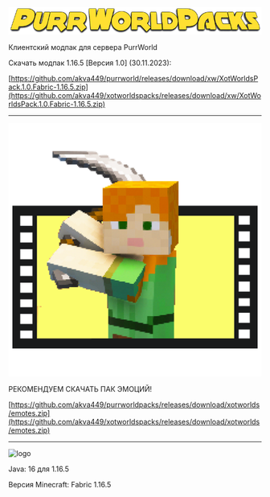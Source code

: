![PurrWorldPacks](https://github.com/akva449/purrworldpacks/blob/main/PurrWorldPacks.png)

Клиентский модпак для сервера PurrWorld

Скачать модпак 1.16.5 [Версия 1.0] (30.11.2023):

[https://github.com/akva449/purrworld/releases/download/xw/XotWorldsPack.1.0.Fabric-1.16.5.zip](https://github.com/akva449/xotworldspacks/releases/download/xw/XotWorldsPack.1.0.Fabric-1.16.5.zip)

-----------------------------------------------------------------------------------------------------

![Emote](https://github.com/akva449/purrworldpacks/blob/main/PWEmote.png) 

РЕКОМЕНДУЕМ СКАЧАТЬ ПАК ЭМОЦИЙ!

[https://github.com/akva449/purrworldpacks/releases/download/xotworlds/emotes.zip](https://github.com/akva449/xotworldspacks/releases/download/xotworlds/emotes.zip)

-----------------------------------------------------------------------------------------------------

![logo](https://user-images.githubusercontent.com/75758629/192112078-9bfa4832-823f-4bd1-ab6c-e1480bc2b62b.png)

Java: 16 для 1.16.5

Версия Minecraft: Fabric 1.16.5
